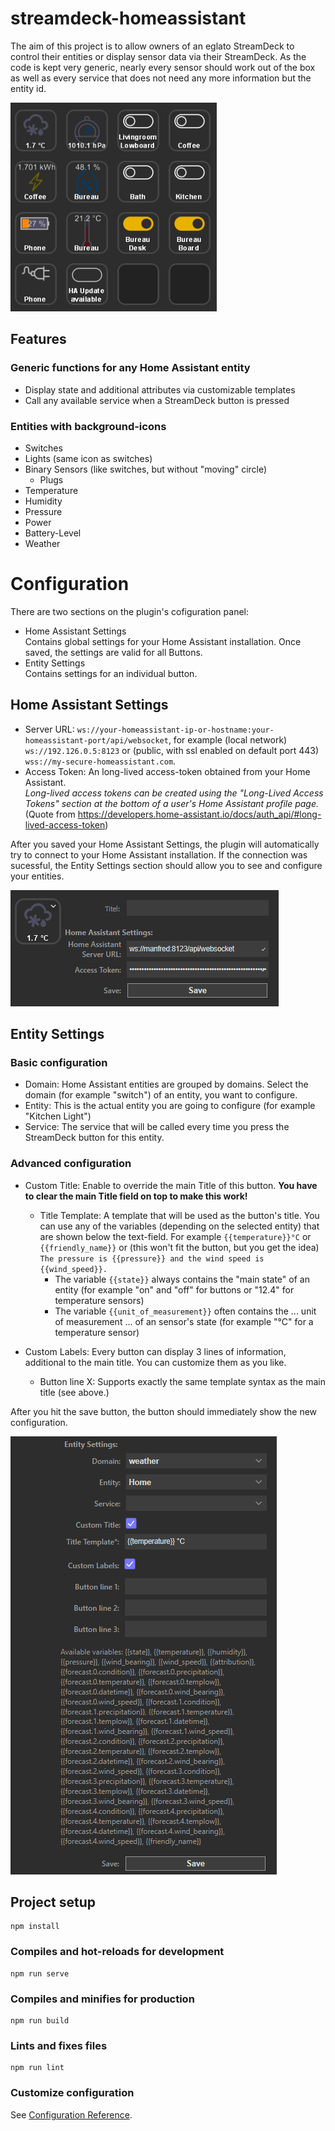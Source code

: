 # streamdeck-homeassistant
The aim of this project is to allow owners of an eglato StreamDeck to control their entities or display sensor data via
their StreamDeck. As the code is kept very generic, nearly every sensor should work out of the box as well as every
service that does not need any more information but the entity id.

![img.png](doc/example.png)

## Features
### Generic functions for any Home Assistant entity
* Display state and additional attributes via customizable templates
* Call any available service when a StreamDeck button is pressed

### Entities with background-icons
* Switches
* Lights (same icon as switches)
* Binary Sensors (like switches, but without "moving" circle)
  * Plugs
* Temperature
* Humidity
* Pressure
* Power
* Battery-Level
* Weather

# Configuration
There are two sections on the plugin's cofiguration panel:
 * Home Assistant Settings  
   Contains global settings for your Home Assistant installation. Once saved, the settings are valid for all Buttons.
 * Entity Settings  
   Contains settings for an individual button.

## Home Assistant Settings
 * Server URL: `ws://your-homeassistant-ip-or-hostname:your-homeassistant-port/api/websocket`, for example (local network) `ws://192.126.0.5:8123` or (public, with ssl enabled on default port 443) `wss://my-secure-homeassistant.com`.
 * Access Token: An long-lived access-token obtained from your Home Assistant.  
   _Long-lived access tokens can be created using the "Long-Lived Access Tokens" section at the bottom of a user's Home Assistant profile page._ (Quote from https://developers.home-assistant.io/docs/auth_api/#long-lived-access-token)
   
After you saved your Home Assistant Settings, the plugin will automatically try to connect to your Home Assistant installation. If the connection was sucessful, the Entity Settings section should allow you to see and configure your entities.

![img_1.png](doc/ha_settings.png)

## Entity Settings
### Basic configuration
 * Domain: Home Assistant entities are grouped by domains. Select the domain (for example "switch") of an entity, you want to configure.
 * Entity: This is the actual entity you are going to configure (for example "Kitchen Light")
 * Service: The service that will be called every time you press the StreamDeck button for this entity.

### Advanced configuration
 * Custom Title: Enable to override the main Title of this button. **You have to clear the main Title field on top to make this work!**
   * Title Template: A template that will be used as the button's title. You can use any of the variables (depending on the selected entity) that are shown below the text-field. For example `{{temperature}}°C` or `{{friendly_name}}` or (this won't fit the button, but you get the idea) `The pressure is {{pressure}} and the wind speed is {{wind_speed}}.`  
     * The variable `{{state}}` always contains the "main state" of an entity (for example "on" and "off" for buttons or "12.4" for temperature sensors)
     * The variable `{{unit_of_measurement}}` often contains the ... unit of measurement ... of an sensor's state (for example "°C" for a temperature sensor)

 * Custom Labels: Every button can display 3 lines of information, additional to the main title. You can customize them as you like.
   * Button line X: Supports exactly the same template syntax as the main title (see above.)
  
After you hit the save button, the button should immediately show the new configuration.
  
![img.png](doc/entity_settings.png)

## Project setup
```
npm install
```

### Compiles and hot-reloads for development
```
npm run serve
```

### Compiles and minifies for production
```
npm run build
```

### Lints and fixes files
```
npm run lint
```

### Customize configuration
See [Configuration Reference](https://cli.vuejs.org/config/).
